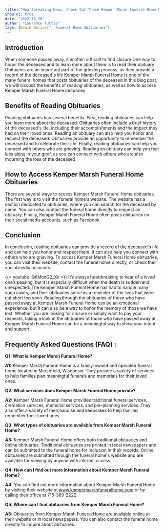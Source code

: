 ```yaml
---
title: "Heartbreaking News: Check Out These Kemper Marsh Funeral Home Obituaries"
ShowToc: true 
date: "2022-10-26"
author: "Lawrence Tuttle" 
tags: [Death Notices", Funeral Home Obituaries"]
---
```

## Introduction

When someone passes away, it is often difficult to find closure One way to honor the deceased and to learn more about them is to read their obituary Obituaries are an important part of the grieving process, as they provide a record of the deceased's life Kemper Marsh Funeral Home is one of the many funeral homes that posts obituaries of the deceased In this blog post, we will discuss the benefits of reading obituaries, as well as how to access Kemper Marsh Funeral Home obituaries 

## Benefits of Reading Obituaries

Reading obituaries has several benefits. First, reading obituaries can help you learn more about the deceased. Obituaries often include a brief history of the deceased's life, including their accomplishments and the impact they had on their loved ones. Reading an obituary can also help you honor and respect the deceased. Obituaries provide an opportunity to remember the deceased and to celebrate their life. Finally, reading obituaries can help you connect with others who are grieving. Reading an obituary can help you feel less alone in your grief, as you can connect with others who are also mourning the loss of the deceased. 

## How to Access Kemper Marsh Funeral Home Obituaries

There are several ways to access Kemper Marsh Funeral Home obituaries. The first way is to visit the funeral home's website. The website has a section dedicated to obituaries, where you can search for the deceased by name. You can also contact the funeral home directly to request an obituary. Finally, Kemper Marsh Funeral Home often posts obituaries on their social media accounts, such as Facebook. 

## Conclusion

In conclusion, reading obituaries can provide a record of the deceased's life and can help you honor and respect them. It can also help you connect with others who are grieving. To access Kemper Marsh Funeral Home obituaries, you can visit their website, contact the funeral home directly, or check their social media accounts.

{{< youtube IQ8MonG2_Xk >}} 
It’s always heartbreaking to hear of a loved one’s passing, but it is especially difficult when the death is sudden and unexpected. The Kemper Marsh Funeral Home has had to handle many such cases, and their obituaries serve as a reminder of the lives that were cut short too soon. Reading through the obituaries of those who have passed away at Kemper Marsh Funeral Home can be an emotional experience, but it can also be a way to honor the memory of those we have lost. Whether you are looking for closure or simply want to pay your respects, taking a look at the obituaries of those who have passed away at Kemper Marsh Funeral Home can be a meaningful way to show your intent and support.

## Frequently Asked Questions (FAQ) :
**Q1: What is Kemper Marsh Funeral Home?**

**A1:** Kemper Marsh Funeral Home is a family-owned and operated funeral home located in Marshfield, Wisconsin. They provide a variety of services to help families plan meaningful funerals and memorials for their loved ones.

**Q2: What services does Kemper Marsh Funeral Home provide?**

**A2:** Kemper Marsh Funeral Home provides traditional funeral services, cremation services, memorial services, and pre-planning services. They also offer a variety of merchandise and keepsakes to help families remember their loved ones.

**Q3: What types of obituaries are available from Kemper Marsh Funeral Home?**

**A3:** Kemper Marsh Funeral Home offers both traditional obituaries and online obituaries. Traditional obituaries are printed in local newspapers and can be submitted to the funeral home for inclusion in their records. Online obituaries are submitted through the funeral home's website and are available for viewing by anyone with internet access.

**Q4: How can I find out more information about Kemper Marsh Funeral Home?**

**A4:** You can find out more information about Kemper Marsh Funeral Home by visiting their website at www.kempermarshfuneralhome.com or by calling their office at 715-389-2222.

**Q5: Where can I find obituaries from Kemper Marsh Funeral Home?**

**A5:** Obituaries from Kemper Marsh Funeral Home are available online at their website or in local newspapers. You can also contact the funeral home directly to inquire about obituaries.



